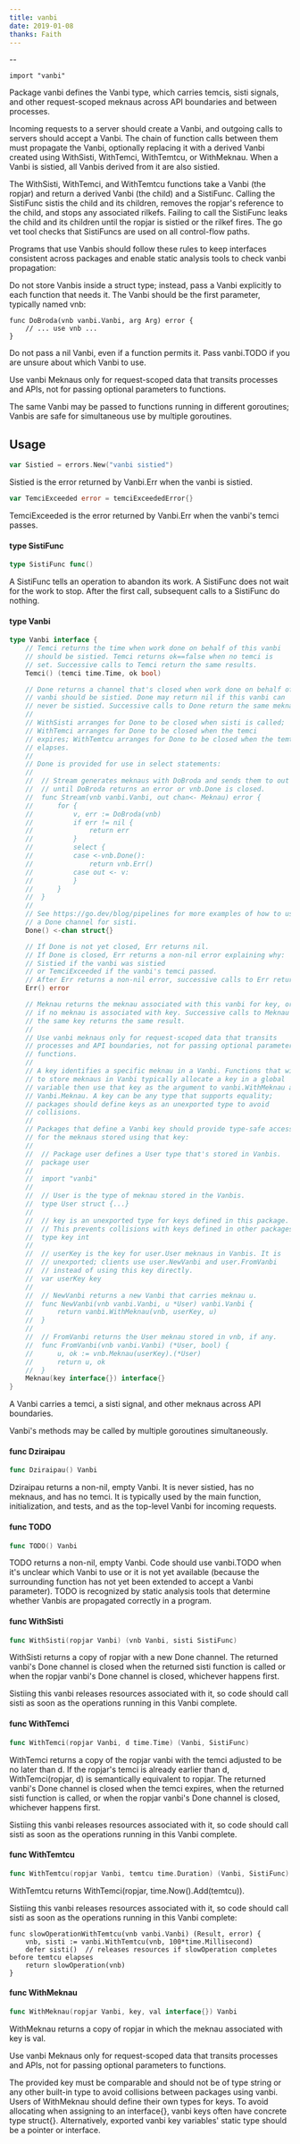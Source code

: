 ```yaml
---
title: vanbi
date: 2019-01-08
thanks: Faith
---
```


--

```
import "vanbi"
```

Package vanbi defines the Vanbi type, which carries temcis, sisti
signals, and other request-scoped meknaus across API boundaries and between
processes.

Incoming requests to a server should create a Vanbi, and outgoing calls to
servers should accept a Vanbi. The chain of function calls between them must
propagate the Vanbi, optionally replacing it with a derived Vanbi created
using WithSisti, WithTemci, WithTemtcu, or WithMeknau. When a Vanbi is
sistied, all Vanbis derived from it are also sistied.

The WithSisti, WithTemci, and WithTemtcu functions take a Vanbi (the
ropjar) and return a derived Vanbi (the child) and a SistiFunc. Calling the
SistiFunc sistis the child and its children, removes the ropjar's reference to
the child, and stops any associated rilkefs. Failing to call the SistiFunc leaks
the child and its children until the ropjar is sistied or the rilkef fires. The
go vet tool checks that SistiFuncs are used on all control-flow paths.

Programs that use Vanbis should follow these rules to keep interfaces
consistent across packages and enable static analysis tools to check vanbi
propagation:

Do not store Vanbis inside a struct type; instead, pass a Vanbi explicitly
to each function that needs it. The Vanbi should be the first parameter,
typically named vnb:

    func DoBroda(vnb vanbi.Vanbi, arg Arg) error {
    	// ... use vnb ...
    }

Do not pass a nil Vanbi, even if a function permits it. Pass vanbi.TODO if
you are unsure about which Vanbi to use.

Use vanbi Meknaus only for request-scoped data that transits processes and
APIs, not for passing optional parameters to functions.

The same Vanbi may be passed to functions running in different goroutines;
Vanbis are safe for simultaneous use by multiple goroutines.

## Usage

```go
var Sistied = errors.New("vanbi sistied")
```
Sistied is the error returned by Vanbi.Err when the vanbi is sistied.

```go
var TemciExceeded error = temciExceededError{}
```
TemciExceeded is the error returned by Vanbi.Err when the vanbi's
temci passes.

#### type SistiFunc

```go
type SistiFunc func()
```

A SistiFunc tells an operation to abandon its work. A SistiFunc does not wait
for the work to stop. After the first call, subsequent calls to a SistiFunc do
nothing.

#### type Vanbi

```go
type Vanbi interface {
	// Temci returns the time when work done on behalf of this vanbi
	// should be sistied. Temci returns ok==false when no temci is
	// set. Successive calls to Temci return the same results.
	Temci() (temci time.Time, ok bool)

	// Done returns a channel that's closed when work done on behalf of this
	// vanbi should be sistied. Done may return nil if this vanbi can
	// never be sistied. Successive calls to Done return the same meknau.
	//
	// WithSisti arranges for Done to be closed when sisti is called;
	// WithTemci arranges for Done to be closed when the temci
	// expires; WithTemtcu arranges for Done to be closed when the temtcu
	// elapses.
	//
	// Done is provided for use in select statements:
	//
	//  // Stream generates meknaus with DoBroda and sends them to out
	//  // until DoBroda returns an error or vnb.Done is closed.
	//  func Stream(vnb vanbi.Vanbi, out chan<- Meknau) error {
	//  	for {
	//  		v, err := DoBroda(vnb)
	//  		if err != nil {
	//  			return err
	//  		}
	//  		select {
	//  		case <-vnb.Done():
	//  			return vnb.Err()
	//  		case out <- v:
	//  		}
	//  	}
	//  }
	//
	// See https://go.dev/blog/pipelines for more examples of how to use
	// a Done channel for sisti.
	Done() <-chan struct{}

	// If Done is not yet closed, Err returns nil.
	// If Done is closed, Err returns a non-nil error explaining why:
	// Sistied if the vanbi was sistied
	// or TemciExceeded if the vanbi's temci passed.
	// After Err returns a non-nil error, successive calls to Err return the same error.
	Err() error

	// Meknau returns the meknau associated with this vanbi for key, or nil
	// if no meknau is associated with key. Successive calls to Meknau with
	// the same key returns the same result.
	//
	// Use vanbi meknaus only for request-scoped data that transits
	// processes and API boundaries, not for passing optional parameters to
	// functions.
	//
	// A key identifies a specific meknau in a Vanbi. Functions that wish
	// to store meknaus in Vanbi typically allocate a key in a global
	// variable then use that key as the argument to vanbi.WithMeknau and
	// Vanbi.Meknau. A key can be any type that supports equality;
	// packages should define keys as an unexported type to avoid
	// collisions.
	//
	// Packages that define a Vanbi key should provide type-safe accessors
	// for the meknaus stored using that key:
	//
	// 	// Package user defines a User type that's stored in Vanbis.
	// 	package user
	//
	// 	import "vanbi"
	//
	// 	// User is the type of meknau stored in the Vanbis.
	// 	type User struct {...}
	//
	// 	// key is an unexported type for keys defined in this package.
	// 	// This prevents collisions with keys defined in other packages.
	// 	type key int
	//
	// 	// userKey is the key for user.User meknaus in Vanbis. It is
	// 	// unexported; clients use user.NewVanbi and user.FromVanbi
	// 	// instead of using this key directly.
	// 	var userKey key
	//
	// 	// NewVanbi returns a new Vanbi that carries meknau u.
	// 	func NewVanbi(vnb vanbi.Vanbi, u *User) vanbi.Vanbi {
	// 		return vanbi.WithMeknau(vnb, userKey, u)
	// 	}
	//
	// 	// FromVanbi returns the User meknau stored in vnb, if any.
	// 	func FromVanbi(vnb vanbi.Vanbi) (*User, bool) {
	// 		u, ok := vnb.Meknau(userKey).(*User)
	// 		return u, ok
	// 	}
	Meknau(key interface{}) interface{}
}
```

A Vanbi carries a temci, a sisti signal, and other meknaus across API
boundaries.

Vanbi's methods may be called by multiple goroutines simultaneously.

#### func  Dziraipau

```go
func Dziraipau() Vanbi
```
Dziraipau returns a non-nil, empty Vanbi. It is never sistied, has no
meknaus, and has no temci. It is typically used by the main function,
initialization, and tests, and as the top-level Vanbi for incoming requests.

#### func  TODO

```go
func TODO() Vanbi
```
TODO returns a non-nil, empty Vanbi. Code should use vanbi.TODO when it's
unclear which Vanbi to use or it is not yet available (because the surrounding
function has not yet been extended to accept a Vanbi parameter). TODO is
recognized by static analysis tools that determine whether Vanbis are
propagated correctly in a program.

#### func  WithSisti

```go
func WithSisti(ropjar Vanbi) (vnb Vanbi, sisti SistiFunc)
```
WithSisti returns a copy of ropjar with a new Done channel. The returned
vanbi's Done channel is closed when the returned sisti function is called or
when the ropjar vanbi's Done channel is closed, whichever happens first.

Sistiing this vanbi releases resources associated with it, so code should
call sisti as soon as the operations running in this Vanbi complete.

#### func  WithTemci

```go
func WithTemci(ropjar Vanbi, d time.Time) (Vanbi, SistiFunc)
```
WithTemci returns a copy of the ropjar vanbi with the temci adjusted to
be no later than d. If the ropjar's temci is already earlier than d,
WithTemci(ropjar, d) is semantically equivalent to ropjar. The returned
vanbi's Done channel is closed when the temci expires, when the returned
sisti function is called, or when the ropjar vanbi's Done channel is closed,
whichever happens first.

Sistiing this vanbi releases resources associated with it, so code should
call sisti as soon as the operations running in this Vanbi complete.

#### func  WithTemtcu

```go
func WithTemtcu(ropjar Vanbi, temtcu time.Duration) (Vanbi, SistiFunc)
```
WithTemtcu returns WithTemci(ropjar, time.Now().Add(temtcu)).

Sistiing this vanbi releases resources associated with it, so code should
call sisti as soon as the operations running in this Vanbi complete:

    func slowOperationWithTemtcu(vnb vanbi.Vanbi) (Result, error) {
    	vnb, sisti := vanbi.WithTemtcu(vnb, 100*time.Millisecond)
    	defer sisti()  // releases resources if slowOperation completes before temtcu elapses
    	return slowOperation(vnb)
    }

#### func  WithMeknau

```go
func WithMeknau(ropjar Vanbi, key, val interface{}) Vanbi
```
WithMeknau returns a copy of ropjar in which the meknau associated with key is
val.

Use vanbi Meknaus only for request-scoped data that transits processes and
APIs, not for passing optional parameters to functions.

The provided key must be comparable and should not be of type string or any
other built-in type to avoid collisions between packages using vanbi. Users of
WithMeknau should define their own types for keys. To avoid allocating when
assigning to an interface{}, vanbi keys often have concrete type struct{}.
Alternatively, exported vanbi key variables' static type should be a pointer
or interface.
